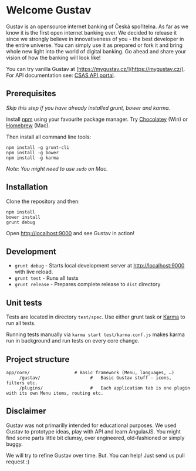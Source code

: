# Welcome Gustav
Gustav is an opensource internet banking of Česká spořitelna. As far as we know it is the first open internet banking ever. We decided to release it since we strongly believe in innovativeness of you - the best developer in the entire universe. You can simply use it as prepared or fork it and bring whole new light into the world of digital banking. Go ahead and share your vision of how the banking will look like!

You can try vanilla Gustav at [https://mygustav.cz/](https://mygustav.cz/). 
For API documentation see: [CSAS API portal](https://developers.csas.cz/).

## Prerequisites
*Skip this step if you have already installed grunt, bower and karma.*

Install [npm](https://www.npmjs.com/) using your favourite package manager. 
Try [Chocolatey](https://chocolatey.org/) (Win) or [Homebrew](http://brew.sh/) (Mac).

Then install all command line tools:
```
npm install -g grunt-cli
npm install -g bower
npm install -g karma
```

*Note: You might need to use `sudo` on Mac.*

## Installation
Clone the repository and then:
```
npm install
bower install
grunt debug
```
Open [http://localhost:9000](http://localhost:9000) and see Gustav in action!

## Development
* `grunt debug` - Starts local development server at [http://localhost:9000](http://localhost:9000) with live reload.
* `grunt test` - Runs all tests
* `grunt release` - Prepares complete release to `dist` directory

## Unit tests
Tests are located in directory `test/spec`. Use either grunt task or [Karma](http://karma-runner.github.io/) to run all tests.

Running tests manually via `karma start test/karma.conf.js` makes karma run in background and run tests on every core change.

## Project structure

```
app/core/			      # Basic framework (Menu, languages, …)
	 /gustav/					#	Basic Gustav stuff – icons, filters etc.
	 /plugins/					#	Each application tab is one plugin with its own Menu items, routing etc. 
```

## Disclaimer
Gustav was not primarilly intended for educational purposes. We used Gustav to prototype ideas, play with API and learn AngularJS.
You might find some parts little bit clumsy, over engineered, old-fashioned or simply buggy.

We will try to refine Gustav over time. But. You can help! Just send us pull request :)

